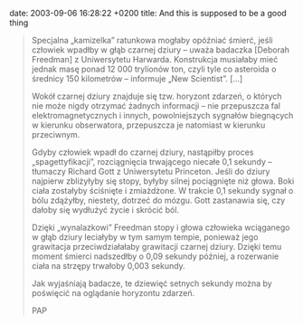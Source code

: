 date: 2003-09-06 16:28:22 +0200
title: And this is supposed to be a good thing

> Specjalna „kamizelka” ratunkowa mogłaby opóźniać śmierć, jeśli człowiek wpadłby w głąb czarnej dziury – uważa badaczka [Deborah Freedman] z Uniwersytetu Harwarda. Konstrukcja musiałaby mieć jednak masę ponad 12 000 trylionów ton, czyli tyle co asteroida o średnicy 150 kilometrów – informuje „New Scientist”. […]
>
> Wokół czarnej dziury znajduje się tzw. horyzont zdarzeń, o których nie może nigdy otrzymać żadnych informacji – nie przepuszcza fal elektromagnetycznych i innych, powolniejszych sygnałów biegnących w kierunku obserwatora, przepuszcza je natomiast w kierunku przeciwnym.
>
> Gdyby człowiek wpadł do czarnej dziury, nastąpiłby proces „spagettyfikacji”, rozciągnięcia trwającego niecałe 0,1 sekundy – tłumaczy Richard Gott z Uniwersytetu Princeton. Jeśli do dziury najpierw zbliżyłyby się stopy, byłyby silnej pociągnięte niż głowa. Boki ciała zostałyby ściśnięte i zmiażdżone. W trakcie 0,1 sekundy sygnał o bólu zdążyłby, niestety, dotrzeć do mózgu. Gott zastanawia się, czy dałoby się wydłużyć życie i skrócić ból.
>
> Dzięki „wynalazkowi” Freedman stopy i głowa człowieka wciąganego w głąb dziury leciałyby w tym samym tempie, ponieważ jego grawitacja przeciwdziałałaby grawitacji czarnej dziury. Dzięki temu moment śmierci nadszedłby o 0,09 sekundy później, a rozerwanie ciała na strzępy trwałoby 0,003 sekundy.
>
> Jak wyjaśniają badacze, te dziewięć setnych sekundy można by poświęcić na oglądanie horyzontu zdarzeń.
>
> PAP

